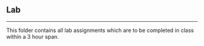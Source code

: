 Lab
---
---

This folder contains all lab assignments which are to be completed in class within a 3 hour span.
